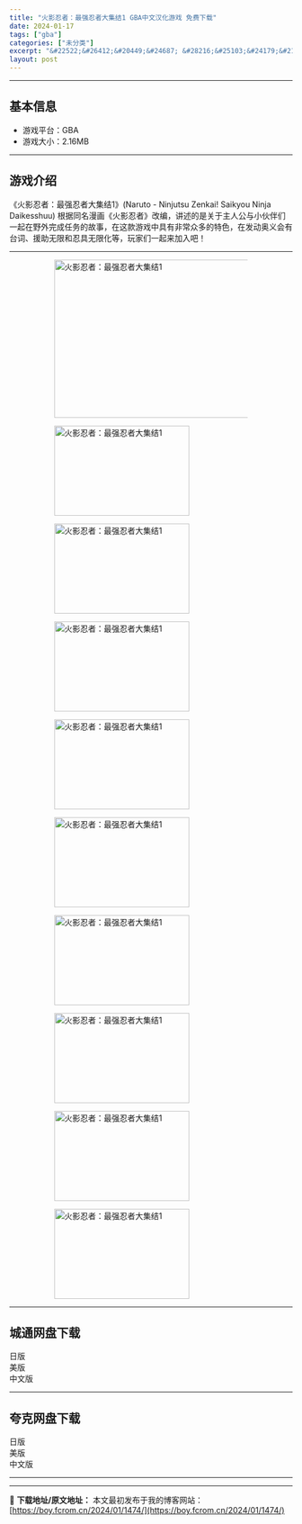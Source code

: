 ```yaml
---
title: "火影忍者：最强忍者大集结1 GBA中文汉化游戏 免费下载"
date: 2024-01-17
tags: ["gba"]
categories: ["未分类"]
excerpt: "&#22522;&#26412;&#20449;&#24687; &#28216;&#25103;&#24179;&#21488;&#65306;GBA&#28216;&#25103;&#22823;&#23567;&#65306;2.16MB&#28216;&#25103;&#20171;&amp;#32&hellip;"
layout: post
---
```


 <hr><h2>&#22522;&#26412;&#20449;&#24687;</h2> <ul><li>&#28216;&#25103;&#24179;&#21488;&#65306;GBA</li><li>&#28216;&#25103;&#22823;&#23567;&#65306;2.16MB</li></ul><hr><h2>&#28216;&#25103;&#20171;&#32461;</h2> &#12298;&#28779;&#24433;&#24525;&#32773;&#65306;&#26368;&#24378;&#24525;&#32773;&#22823;&#38598;&#32467;1&#12299;(Naruto - Ninjutsu Zenkai! Saikyou Ninja Daikesshuu) &#26681;&#25454;&#21516;&#21517;&#28459;&#30011;&#12298;&#28779;&#24433;&#24525;&#32773;&#12299;&#25913;&#32534;&#65292;&#35762;&#36848;&#30340;&#26159;&#20851;&#20110;&#20027;&#20154;&#20844;&#19982;&#23567;&#20249;&#20276;&#20204;&#19968;&#36215;&#22312;&#37326;&#22806;&#23436;&#25104;&#20219;&#21153;&#30340;&#25925;&#20107;&#65292;&#22312;&#36825;&#27454;&#28216;&#25103;&#20013;&#20855;&#26377;&#38750;&#24120;&#20247;&#22810;&#30340;&#29305;&#33394;&#65292;&#22312;&#21457;&#21160;&#22885;&#20041;&#20250;&#26377;&#21488;&#35789;&#12289;&#25588;&#21161;&#26080;&#38480;&#21644;&#24525;&#20855;&#26080;&#38480;&#21270;&#31561;&#65292;&#29609;&#23478;&#20204;&#19968;&#36215;&#26469;&#21152;&#20837;&#21543;&#65281; <hr><figure><figure><img loading="lazy" decoding="async" width="450" height="281" data-id="15886" src="https://boy.fcrom.cn/wp-content/uploads/2024/01/20240116_65a63765012ee.jpg" title="&#28779;&#24433;&#24525;&#32773;&#65306;&#26368;&#24378;&#24525;&#32773;&#22823;&#38598;&#32467;1-1" alt="火影忍者：最强忍者大集结1"></figure><figure><img loading="lazy" decoding="async" width="240" height="160" data-id="15664" src="https://boy.fcrom.cn/wp-content/uploads/2024/01/20240116_65a637652620d.png" title="&#28779;&#24433;&#24525;&#32773;&#65306;&#26368;&#24378;&#24525;&#32773;&#22823;&#38598;&#32467;1-2" alt="火影忍者：最强忍者大集结1"></figure><figure><img loading="lazy" decoding="async" width="240" height="160" data-id="15658" src="https://boy.fcrom.cn/wp-content/uploads/2024/01/20240116_65a6376546556.png" title="&#28779;&#24433;&#24525;&#32773;&#65306;&#26368;&#24378;&#24525;&#32773;&#22823;&#38598;&#32467;1-3" alt="火影忍者：最强忍者大集结1"></figure><figure><img loading="lazy" decoding="async" width="240" height="160" data-id="15665" src="https://boy.fcrom.cn/wp-content/uploads/2024/01/20240116_65a6376576fe0.png" title="&#28779;&#24433;&#24525;&#32773;&#65306;&#26368;&#24378;&#24525;&#32773;&#22823;&#38598;&#32467;1-4" alt="火影忍者：最强忍者大集结1"></figure><figure><img loading="lazy" decoding="async" width="240" height="160" data-id="15660" src="https://boy.fcrom.cn/wp-content/uploads/2024/01/20240116_65a637659e037.png" title="&#28779;&#24433;&#24525;&#32773;&#65306;&#26368;&#24378;&#24525;&#32773;&#22823;&#38598;&#32467;1-5" alt="火影忍者：最强忍者大集结1"></figure><figure><img loading="lazy" decoding="async" width="240" height="160" data-id="15666" src="https://boy.fcrom.cn/wp-content/uploads/2024/01/20240116_65a63765bce9b.png" title="&#28779;&#24433;&#24525;&#32773;&#65306;&#26368;&#24378;&#24525;&#32773;&#22823;&#38598;&#32467;1-6" alt="火影忍者：最强忍者大集结1"></figure><figure><img loading="lazy" decoding="async" width="240" height="160" data-id="15661" src="https://boy.fcrom.cn/wp-content/uploads/2024/01/20240116_65a63765e13b0.png" title="&#28779;&#24433;&#24525;&#32773;&#65306;&#26368;&#24378;&#24525;&#32773;&#22823;&#38598;&#32467;1" alt="火影忍者：最强忍者大集结1"></figure><figure><img loading="lazy" decoding="async" width="240" height="160" data-id="15659" src="https://boy.fcrom.cn/wp-content/uploads/2024/01/20240116_65a63766116cd.png" title="&#28779;&#24433;&#24525;&#32773;&#65306;&#26368;&#24378;&#24525;&#32773;&#22823;&#38598;&#32467;1" alt="火影忍者：最强忍者大集结1"></figure><figure><img loading="lazy" decoding="async" width="240" height="160" data-id="15663" src="https://boy.fcrom.cn/wp-content/uploads/2024/01/20240116_65a637663f560.png" title="&#28779;&#24433;&#24525;&#32773;&#65306;&#26368;&#24378;&#24525;&#32773;&#22823;&#38598;&#32467;1" alt="火影忍者：最强忍者大集结1"></figure><figure><img loading="lazy" decoding="async" width="240" height="160" data-id="15662" src="https://boy.fcrom.cn/wp-content/uploads/2024/01/20240116_65a6376666b9b.png" title="&#28779;&#24433;&#24525;&#32773;&#65306;&#26368;&#24378;&#24525;&#32773;&#22823;&#38598;&#32467;1" alt="火影忍者：最强忍者大集结1"></figure></figure><div><div> <hr><h2>&#22478;&#36890;&#32593;&#30424;&#19979;&#36733;</h2> <div> <div>&#26085;&#29256;</div> <div>&#32654;&#29256;</div> <div>&#20013;&#25991;&#29256;</div> </div> </div></div> <hr><h2>&#22840;&#20811;&#32593;&#30424;&#19979;&#36733;</h2> <div> <div>&#26085;&#29256;</div> <div>&#32654;&#29256;</div> <div>&#20013;&#25991;&#29256;</div> </div> <hr>

---
📖 **下载地址/原文地址：** 本文最初发布于我的博客网站：[https://boy.fcrom.cn/2024/01/1474/](https://boy.fcrom.cn/2024/01/1474/)
